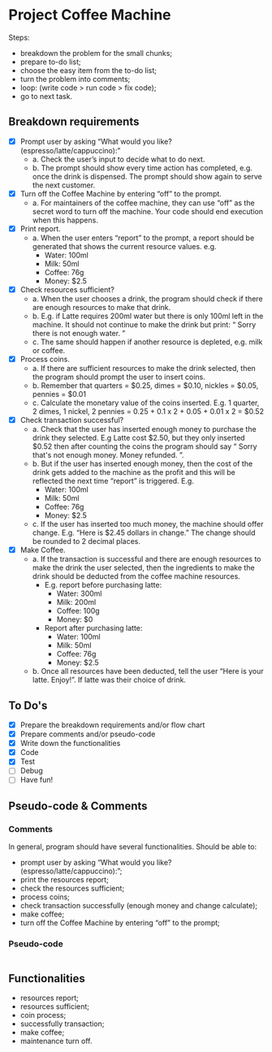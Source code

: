 # Project Coffee Machine

Steps: 
- breakdown the problem for the small chunks;
- prepare to-do list;
- choose the easy item from the to-do list;
- turn the problem into comments;
- loop: (write code > run code > fix code);
- go to next task.

## Breakdown requirements
- [x] Prompt user by asking “What would you like? (espresso/latte/cappuccino):”
  - a. Check the user’s input to decide what to do next. 
  - b. The prompt should show every time action has completed, e.g. once the drink is
  dispensed. The prompt should show again to serve the next customer.
- [x] Turn off the Coffee Machine by entering “off” to the prompt.
  - a. For maintainers of the coffee machine, they can use “off” as the secret word to turn off
  the machine. Your code should end execution when this happens.
- [x] Print report.
  - a. When the user enters “report” to the prompt, a report should be generated that shows
  the current resource values. e.g.
    - Water: 100ml
    - Milk: 50ml
    - Coffee: 76g
    - Money: $2.5
- [x] Check resources sufficient?
  - a. When the user chooses a drink, the program should check if there are enough
  resources to make that drink.
  - b. E.g. if Latte requires 200ml water but there is only 100ml left in the machine. It should
  not continue to make the drink but print: “ Sorry there is not enough water. ”
  - c. The same should happen if another resource is depleted, e.g. milk or coffee.
- [x] Process coins.
  - a. If there are sufficient resources to make the drink selected, then the program should
  prompt the user to insert coins.
  - b. Remember that quarters = $0.25, dimes = $0.10, nickles = $0.05, pennies = $0.01
  - c. Calculate the monetary value of the coins inserted. E.g. 1 quarter, 2 dimes, 1 nickel, 2
  pennies = 0.25 + 0.1 x 2 + 0.05 + 0.01 x 2 = $0.52
- [x] Check transaction successful?
  - a. Check that the user has inserted enough money to purchase the drink they selected.
  E.g Latte cost $2.50, but they only inserted $0.52 then after counting the coins the
  program should say “ Sorry that's not enough money. Money refunded. ”.
  - b. But if the user has inserted enough money, then the cost of the drink gets added to the
  machine as the profit and this will be reflected the next time “report” is triggered. E.g.
    - Water: 100ml
    - Milk: 50ml
    - Coffee: 76g
    - Money: $2.5
  - c. If the user has inserted too much money, the machine should offer change.
  E.g. “Here is $2.45 dollars in change.” The change should be rounded to 2 decimal
  places.
- [x] Make Coffee.
  - a. If the transaction is successful and there are enough resources to make the drink the
  user selected, then the ingredients to make the drink should be deducted from the
  coffee machine resources.
    - E.g. report before purchasing latte:
      - Water: 300ml
      - Milk: 200ml
      - Coffee: 100g
      - Money: $0
    - Report after purchasing latte:
      - Water: 100ml
      - Milk: 50ml
      - Coffee: 76g
      - Money: $2.5
  - b. Once all resources have been deducted, tell the user “Here is your latte. Enjoy!”. If
  latte was their choice of drink. 

## To Do's
- [x] Prepare the breakdown requirements and/or flow chart
- [x] Prepare comments and/or pseudo-code
- [x] Write down the functionalities
- [x] Code
- [x] Test
- [ ] Debug
- [ ] Have fun!

## Pseudo-code & Comments
### Comments
In general, program should have several functionalities.
Should be able to:
- prompt user by asking “What would you like? (espresso/latte/cappuccino):”;
- print the resources report;
- check the resources sufficient;
- process coins;
- check transaction successfully (enough money and change calculate);
- make coffee;
- turn off the Coffee Machine by entering “off” to the prompt;

### Pseudo-code
```

```

## Functionalities
- resources report;
- resources sufficient;
- coin process;
- successfully transaction;
- make coffee;
- maintenance turn off.
